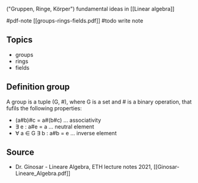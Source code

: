 ("Gruppen, Ringe, Körper")
fundamental ideas in [[Linear algebra]]


#pdf-note [[groups-rings-fields.pdf]]
#todo write note


## Topics
- groups
- rings
- fields


## Definition group
A group is a tuple (G, #), where G is a set and # is a binary operation, that fufils the following properties:
- (a#b)#c = a#(b#c) ... associativity
- $\exists$ e : a#e = a ... neutral element
- $\forall$ a $\in$ G $\exists$ b : a#b = e ... inverse element


## Source
- Dr. Ginosar - Lineare Algebra, ETH lecture notes 2021, [[Ginosar-Lineare_Algebra.pdf]]
